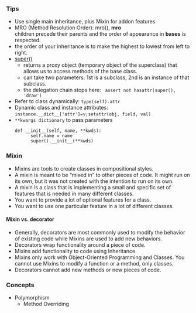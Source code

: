 ### Tips
* Use single main inheritance, plus Mixin for addon features 
* MRO (Method Resolution Order): mro(), __mro__  
  children precede their parents and the order of appearance in __bases__ is respected.
* the order of your inheritance is to make the highest to lowest from left to right.
* [super()](https://rhettinger.wordpress.com/2011/05/26/super-considered-super/)
  * returns a proxy object (temporary object of the superclass) that allows us to access methods of the base class.  
  * can take two parameters: 1st is a subclass, 2nd is an instance of that subclass.
  * the delegation chain stops here: `
        assert not hasattr(super(), 'draw')`
* Refer to class dynamically: `type(self).attr`
* Dynamic class and instance attributes: `instance.__dict__['attr']=v;setattr(obj, field, val)`
* `**kwargs dictionary` to pass parameters 
  ```
  def __init__(self, name, **kwds):
        self.name = name
        super().__init__(**kwds)
  ```
### Mixin
* Mixins are tools to create classes in compositional styles.
* A mixin is meant to be “mixed in” to other pieces of code. It might run on its own, but it was not created with the intention to run on its own.
* A mixin is a class that is implementing a small and specific set of features that is needed in many different classes.
* You want to provide a lot of optional features for a class.
* You want to use one particular feature in a lot of different classes.

#### Mixin vs. decorator
* Generally, decorators are most commonly used to modify the behavior of existing code while Mixins are used to add new behaviors.
* Decorators wrap functionality around a piece of code.
* Mixins add functionality to code using Inheritance.
* Mixins only work with Object-Oriented Programming and Classes. You cannot use Mixins to modify a function or a method, only classes.
* Decorators cannot add new methods or new pieces of code.

### Concepts
* Polymorphism
  * Method Overriding

